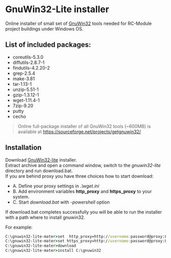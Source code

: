 # GnuWin32-Lite installer
 
Online installer of small set of [GnuWin32](http://gnuwin32.sourceforge.net/) tools needed for RC-Module project buildings under Windows OS. 

## List of included packages:
  - coreutils-5.3.0
  - diffutils-2.8.7-1
  - findutils-4.2.20-2
  - grep-2.5.4
  - make-3.81
  - tar-1.13-1
  - unzip-5.51-1
  - gzip-1.3.12-1
  - wget-1.11.4-1
  - 7zip-9.20
  - putty
  - cecho

> Online full-package installer of all GnuWin32 tools (~600MB) is available at https://sourceforge.net/projects/getgnuwin32/

## Installation
Download [GnuWin32-lite](https://github.com/RC-MODULE/gnuwin32-lite/archive/master.zip) installer.    
Extract archive and open a command window, switch to the *gnuwin32-lite* directory and run download.bat.   
If you are behind proxy you have three choices how to start download:
  - A. Define your proxy settings in *.\wget.ini*  
  - B. Add environment variables **http_proxy** and **https_proxy**  to your system.  
  - C. Start *download.bat* with *-powershell* option  

If download.bat completes successfully you will be able to run the installer with a path where to install gnuwin32.   

For example: 
```bat
C:\gnuwin32-lite-mater>set  http_proxy=http://username:password@proxy:80/
C:\gnuwin32-lite-mater>set https_proxy=http://username:password@proxy:80/
C:\gnuwin32-lite-mater>download 
C:\gnuwin32-lite-mater>install C:\gnuwin32 
```

